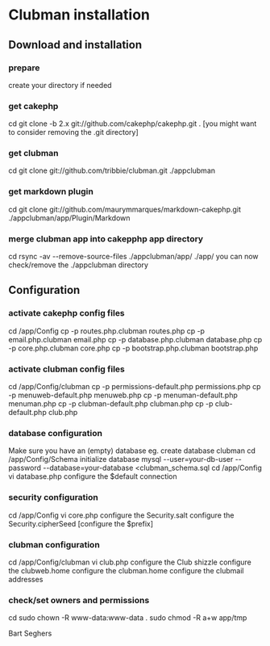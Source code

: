 Clubman installation
====================

## Download and installation


### prepare

create your <base> directory if needed


### get cakephp

cd <base>
git clone -b 2.x git://github.com/cakephp/cakephp.git .
[you might want to consider removing the .git directory]

### get clubman

cd <base>
git clone git://github.com/tribbie/clubman.git ./appclubman


### get markdown plugin

cd <base>
git clone git://github.com/maurymmarques/markdown-cakephp.git ./appclubman/app/Plugin/Markdown

### merge clubman app into cakepphp app directory

cd <base>
rsync -av --remove-source-files ./appclubman/app/ ./app/
you can now check/remove the ./appclubman directory


## Configuration


### activate cakephp config files

cd <base>/app/Config
cp -p routes.php.clubman routes.php
cp -p email.php.clubman email.php
cp -p database.php.clubman database.php
cp -p core.php.clubman core.php
cp -p bootstrap.php.clubman bootstrap.php


### activate clubman config files

cd <base>/app/Config/clubman
cp -p permissions-default.php permissions.php
cp -p menuweb-default.php menuweb.php
cp -p menuman-default.php menuman.php
cp -p clubman-default.php clubman.php
cp -p club-default.php club.php


### database configuration

Make sure you have an (empty) database
eg. create database clubman
cd <base>/app/Config/Schema
initialize database
mysql --user=your-db-user --password --database=your-database <clubman_schema.sql
cd <base>/app/Config
vi database.php
configure the $default connection


### security configuration

cd <base>/app/Config
vi core.php
configure the Security.salt
configure the Security.cipherSeed
[configure the $prefix]


### clubman configuration

cd <base>/app/Config/clubman
vi club.php
configure the Club shizzle
configure the clubweb.home
configure the clubman.home
configure the clubmail addresses


### check/set owners and permissions

cd <base>
sudo chown -R www-data:www-data .
sudo chmod -R a+w app/tmp


Bart Seghers
